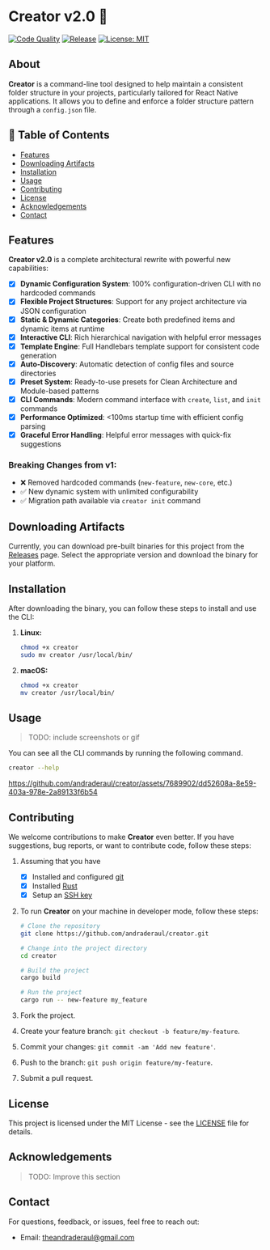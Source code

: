 # Creator v2.0 🚀

[![Code Quality](https://github.com/andraderaul/creator/actions/workflows/quality.yml/badge.svg)](https://github.com/andraderaul/creator/actions/workflows/quality.yml) [![Release](https://github.com/andraderaul/creator/actions/workflows/release.yml/badge.svg)](https://github.com/andraderaul/creator/actions/workflows/release.yml) [![License: MIT](https://img.shields.io/badge/License-MIT-blue.svg)](https://opensource.org/licenses/MIT)

## About

**Creator** is a command-line tool designed to help maintain a consistent folder structure in your projects, particularly tailored for React Native applications. It allows you to define and enforce a folder structure pattern through a `config.json` file.

## 📝 Table of Contents

- [Features](#features)
- [Downloading Artifacts](#downloading-artifacts)
- [Installation](#installation)
- [Usage](#usage)
- [Contributing](#contributing)
- [License](#license)
- [Acknowledgements](#acknowledgements)
- [Contact](#contact)

## Features

**Creator v2.0** is a complete architectural rewrite with powerful new capabilities:

- [x] **Dynamic Configuration System**: 100% configuration-driven CLI with no hardcoded commands
- [x] **Flexible Project Structures**: Support for any project architecture via JSON configuration
- [x] **Static & Dynamic Categories**: Create both predefined items and dynamic items at runtime
- [x] **Interactive CLI**: Rich hierarchical navigation with helpful error messages
- [x] **Template Engine**: Full Handlebars template support for consistent code generation
- [x] **Auto-Discovery**: Automatic detection of config files and source directories
- [x] **Preset System**: Ready-to-use presets for Clean Architecture and Module-based patterns
- [x] **CLI Commands**: Modern command interface with `create`, `list`, and `init` commands
- [x] **Performance Optimized**: <100ms startup time with efficient config parsing
- [x] **Graceful Error Handling**: Helpful error messages with quick-fix suggestions

### **Breaking Changes from v1**:

- ❌ Removed hardcoded commands (`new-feature`, `new-core`, etc.)
- ✅ New dynamic system with unlimited configurability
- ✅ Migration path available via `creator init` command

## Downloading Artifacts

Currently, you can download pre-built binaries for this project from the [Releases](https://github.com/andraderaul/creator/actions/workflows/release.yml) page. Select the appropriate version and download the binary for your platform.

## Installation

After downloading the binary, you can follow these steps to install and use the CLI:

1. **Linux:**

   ```bash
   chmod +x creator
   sudo mv creator /usr/local/bin/
   ```

2. **macOS:**
   ```bash
   chmod +x creator
   mv creator /usr/local/bin/
   ```

## Usage

> TODO: include screenshots or gif

You can see all the CLI commands by running the following command.

```bash
creator --help
```

https://github.com/andraderaul/creator/assets/7689902/dd52608a-8e59-403a-978e-2a89133f6b54

## Contributing

We welcome contributions to make **Creator** even better. If you have suggestions, bug reports, or want to contribute code, follow these steps:

1. Assuming that you have

   - [x] Installed and configured [git](https://git-scm.com/downloads)
   - [x] Installed [Rust](https://www.rust-lang.org/tools/install)
   - [x] Setup an [SSH key](https://support.atlassian.com/bitbucket-cloud/docs/set-up-an-ssh-key/)

2. To run **Creator** on your machine in developer mode, follow these steps:

   ```bash
   # Clone the repository
   git clone https://github.com/andraderaul/creator.git

   # Change into the project directory
   cd creator

   # Build the project
   cargo build

   # Run the project
   cargo run -- new-feature my_feature
   ```

3. Fork the project.
4. Create your feature branch: `git checkout -b feature/my-feature`.
5. Commit your changes: `git commit -am 'Add new feature'`.
6. Push to the branch: `git push origin feature/my-feature`.
7. Submit a pull request.

## License

This project is licensed under the MIT License - see the [LICENSE](LICENSE) file for details.

## Acknowledgements

<!--If your project was inspired by others, or if you used external libraries, tools, or resources, acknowledge them here.-->

> TODO: Improve this section

## Contact

For questions, feedback, or issues, feel free to reach out:

- Email: theandraderaul@gmail.com
